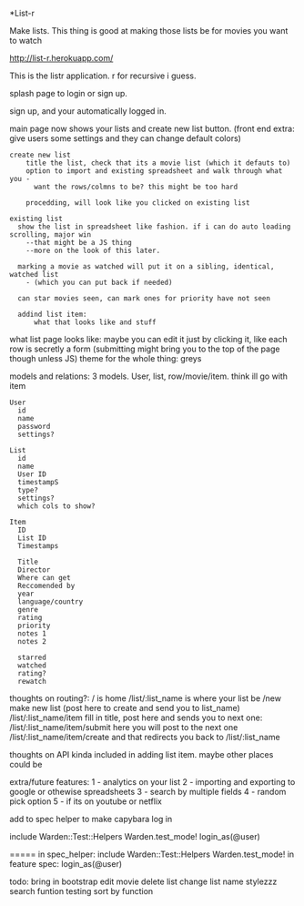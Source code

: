 *List-r

Make lists. This thing is good at making those lists be for movies you want to watch

http://list-r.herokuapp.com/ 


This is the listr application. r for recursive i guess.


splash page to login or sign up.

sign up, and your automatically logged in. 

main page now shows your lists and create new list button.
(front end extra: give users some settings and they can change default colors)

    create new list
        title the list, check that its a movie list (which it defauts to)
        option to import and existing spreadsheet and walk through what you -
          want the rows/colmns to be? this might be too hard

        procedding, will look like you clicked on existing list

    existing list
      show the list in spreadsheet like fashion. if i can do auto loading scrolling, major win
        --that might be a JS thing
        --more on the look of this later.

      marking a movie as watched will put it on a sibling, identical, watched list 
        - (which you can put back if needed)

      can star movies seen, can mark ones for priority have not seen

      addind list item:
          what that looks like and stuff




what list page looks like:
    maybe you can edit it just by clicking it, like each row is secretly a form
      (submitting might bring you to the top of the page though unless JS)
    theme for the whole thing: greys


    



models and relations:
    3 models. User, list, row/movie/item. think ill go with item

    User
      id
      name
      password
      settings?

    List
      id
      name
      User ID
      timestampS
      type?
      settings?
      which cols to show?

    Item
      ID
      List ID
      Timestamps

      Title
      Director
      Where can get
      Reccomended by
      year
      language/country
      genre
      rating
      priority
      notes 1
      notes 2

      starred
      watched
      rating?
      rewatch




thoughts on routing?:
    / is home
    /list/:list_name is where your list be
    /new make new list (post here to create and send you to list_name)
    /list/:list_name/item fill in title, post here and sends you to next one:
    /list/:list_name/item/submit here you will post to the next one
    /list/:list_name/item/create and that redirects you back to /list/:list_name





thoughts on API
    kinda included in adding list item. maybe other places could be


extra/future features:
    1 - analytics on your list
    2 - importing and exporting to google or othewise spreadsheets
    3 - search by multiple fields
    4 - random pick option
    5 - if its on youtube or netflix
    






add to spec helper to make capybara log in

include Warden::Test::Helpers
Warden.test_mode!
login_as(@user)


=====
in spec_helper:
include Warden::Test::Helpers
Warden.test_mode!
in feature spec:
login_as(@user)


todo: bring in bootstrap
edit movie
delete list
change list name
stylezzz
search funtion
testing
sort by function
